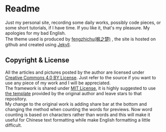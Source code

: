 # Readme

Just my personal site, recording some daily works, possibly code pieces, or some short tutorials, if I have time. If you like it, that's my pleasure. My apologies for my bad English.  
The theme used is produced by [fengzhichu(枫之楚)][1] , the site is hosted on github and created using [Jekyll][2].


## Copyright & License
All the articles and pictures posted by the author are licensed under [Creative Commons 4.0 BY License][3]. Just refer to the source if you want to use any piece of my work and I will be appreciated.  
The framework is shared under [MIT License][4], it is highly suggested to use [the template][5] provided by the original author and leave stars to that repository.  
My change to the original work is adding share bar at the bottom and changing the method when counting the words for previews. Now word counting is based on characters rather than words and this will make it useful for Chinese text formatting while make English formatting a little difficult.


[1]: https://github.com/fengzhichu/
[2]: http://jekyllrb.com/
[3]: https://creativecommons.org/licenses/by/4.0/
[4]: http://en.wikipedia.org/wiki/MIT_License
[5]: https://github.com/fengzhichu/fengzhichu-theme
